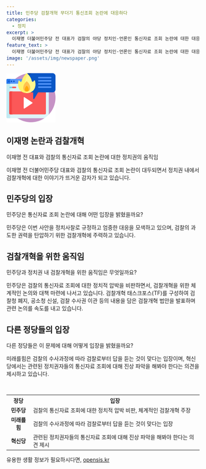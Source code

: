 ```yaml
---
title: 민주당 검찰개혁 무더기 통신조회 논란에 대응하다
categories:
  - 정치
excerpt: >
  이재명 더불어민주당 전 대표가 검찰의 야당 정치인·언론인 통신자료 조회 논란에 대한 대응으로 국회의 탄핵소추 사건 조사, 검찰 수사과정 법률 위반 혐의 여부 조사 등을 포함한 엄중한 대응을 하겠다고 발표했다. 이에 대해 더불어민주당 수석대변인은 정치사찰을 규정하고 엄중히 대응할 것이라고 밝혔으며, 국회 법제사법위원회에서 검사 탄핵 조사에 이 사안을 포함할 계획이라고 전했다. 더불어민주당의 검찰개혁 태스크포스(TF)는 해당 사안을 계기로 검찰 개혁을 추진할 예정이며, 관련 논의가 속도를 낼 것으로 예상된다. 혁신당과 국민의힘도 각각 검찰을 비판하며 논란에 대한 입장을 밝혔다.
feature_text: >
  이재명 더불어민주당 전 대표가 검찰의 야당 정치인·언론인 통신자료 조회 논란에 대한 대응으로 국회의 탄핵소추 사건 조사, 검찰 수사과정 법률 위반 혐의 여부 조사 등을 포함한 엄중한 대응을 하겠다고 발표했다. 이에 대해 더불어민주당 수석대변인은 정치사찰을 규정하고 엄중히 대응할 것이라고 밝혔으며, 국회 법제사법위원회에서 검사 탄핵 조사에 이 사안을 포함할 계획이라고 전했다. 더불어민주당의 검찰개혁 태스크포스(TF)는 해당 사안을 계기로 검찰 개혁을 추진할 예정이며, 관련 논의가 속도를 낼 것으로 예상된다. 혁신당과 국민의힘도 각각 검찰을 비판하며 논란에 대한 입장을 밝혔다.
image: '/assets/img/newspaper.png'
---
```


<p><img src="/assets/img/news.png" alt="rentncar 속보" /></p>

<h2 data-ke-size="size26">이재명 논란과 검찰개혁</h2>

<p data-ke-size="size16">이재명 전 대표와 검찰의 통신자료 조회 논란에 대한 정치권의 움직임</p>

<p>이재명 전 더불어민주당 대표와 검찰의 통신자료 조회 논란이 대두되면서 정치권 내에서 검찰개혁에 대한 이야기가 뜨거운 감자가 되고 있습니다.</p>

<h2 data-ke-size="size26">민주당의 입장</h2>

<p data-ke-size="size16">민주당은 통신자료 조회 논란에 대해 어떤 입장을 밝혔을까요?</p>

<p>민주당은 이번 사안을 정치사찰로 규정하고 엄중한 대응을 모색하고 있으며, 검찰의 과도한 권력을 탄압하기 위한 검찰개혁에 주력하고 있습니다.</p>

<h2 data-ke-size="size26">검찰개혁을 위한 움직임</h2>

<p data-ke-size="size16">민주당과 정치권 내 검찰개혁을 위한 움직임은 무엇일까요?</p>

<p>민주당은 검찰의 통신자료 조회에 대한 정치적 압박을 비판하면서, 검찰개혁을 위한 체계적인 논의와 대책 마련에 나서고 있습니다. 검찰개혁 태스크포스(TF)를 구성하여 검찰청 폐지, 공소청 신설, 검찰 수사권 이관 등의 내용을 담은 검찰개혁 법안을 발표하며 관련 논의를 속도를 내고 있습니다.</p>

<h2 data-ke-size="size26">다른 정당들의 입장</h2>

<p data-ke-size="size16">다른 정당들은 이 문제에 대해 어떻게 입장을 밝혔을까요?</p>

<p>미래를힘은 검찰의 수사과정에 따라 검찰로부터 답을 듣는 것이 맞다는 입장이며, 혁신당에서는 관련된 정치권자들의 통신자료 조회에 대해 진상 파악을 해봐야 한다는 의견을 제시하고 있습니다.</p>

<p data-ke-size="size16">&nbsp;</p>

<table>
    <tr>
        <th>정당</th>
        <th>입장</th>
    </tr>
    <tr>
        <td style="text-align: center; height: 17px;"><b>민주당</b></td>
        <td>검찰의 통신자료 조회에 대한 정치적 압박 비판, 체계적인 검찰개혁 주장</td>
    </tr>
    <tr>
        <td style="text-align: center; height: 17px;"><b>미래를힘</b></td>
        <td>검찰의 수사과정에 따라 검찰로부터 답을 듣는 것이 맞다는 입장</td>
    </tr>
    <tr>
        <td style="text-align: center; height: 17px;"><b>혁신당</b></td>
        <td>관련된 정치권자들의 통신자료 조회에 대해 진상 파악을 해봐야 한다는 의견 제시</td>
    </tr>
</table>
유용한 생활 정보가 필요하시다면, <a href="https://opensis.kr" rel="dofollow">opensis.kr</a>


